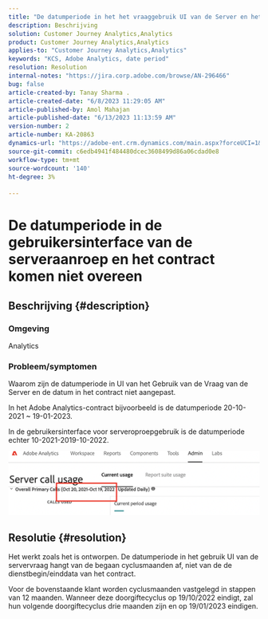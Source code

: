 ```yaml
---
title: "De datumperiode in het het vraaggebruik UI van de Server en het contract zijn mismatch"
description: Beschrijving
solution: Customer Journey Analytics,Analytics
product: Customer Journey Analytics,Analytics
applies-to: "Customer Journey Analytics,Analytics"
keywords: "KCS, Adobe Analytics, date period"
resolution: Resolution
internal-notes: "https://jira.corp.adobe.com/browse/AN-296466"
bug: false
article-created-by: Tanay Sharma .
article-created-date: "6/8/2023 11:29:05 AM"
article-published-by: Amol Mahajan
article-published-date: "6/13/2023 11:13:59 AM"
version-number: 2
article-number: KA-20863
dynamics-url: "https://adobe-ent.crm.dynamics.com/main.aspx?forceUCI=1&pagetype=entityrecord&etn=knowledgearticle&id=718f0faa-ef05-ee11-8f6e-6045bd006b3d"
source-git-commit: c6edb4941f484480dcec3608499d86a06cdad0e8
workflow-type: tm+mt
source-wordcount: '140'
ht-degree: 3%

---
```


# De datumperiode in de gebruikersinterface van de serveraanroep en het contract komen niet overeen

## Beschrijving {#description}


### <b>Omgeving</b>

Analytics

### <b>Probleem/symptomen</b>

Waarom zijn de datumperiode in UI van het Gebruik van de Vraag van de Server en de datum in het contract niet aangepast.

In het Adobe Analytics-contract bijvoorbeeld is de datumperiode 20-10-2021 ~ 19-01-2023.


In de gebruikersinterface voor serveroproepgebruik is de datumperiode echter 10-2021-2019-10-2022.


<b>![](assets/___728f0faa-ef05-ee11-8f6e-6045bd006b3d___.png)</b>

## Resolutie {#resolution}


Het werkt zoals het is ontworpen. De datumperiode in het gebruik UI van de servervraag hangt van de begaan cyclusmaanden af, niet van de de dienstbegin/einddata van het contract.

Voor de bovenstaande klant worden cyclusmaanden vastgelegd in stappen van 12 maanden. Wanneer deze doorgiftecyclus op 19/10/2022 eindigt, zal hun volgende doorgiftecyclus drie maanden zijn en op 19/01/2023 eindigen.
